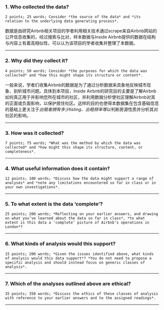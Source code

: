 ### **1. Who collected the data?**
`2 points; 25 words; Consider *the source of the data* and *its relation to the underlying data generating process*.`

数据是由研究Airbnb相关项目的学者利用相关技术通过scrape来自Airbnb网站的公开信息收集的，经过搜索与比对，样本数据与Inside Airbnb提供的数据在结构与内容上有着高相似性，可以认为该项目的学者收集并整理了本数据。

***

### **2. Why did they collect it?** 
`4 points; 50 words; Consider *the purposes for which the data was collected* and *how this might shape its structure or content*.`

一般来说，学者们收集Airbnb的数据是为了通过分析数据来具象地反映城市现象、剖析城市问题。具体到本项目，Inside Airbnb的研究目的主要是了解Airbnb如何真正用于并影响您所在城市的社区，并利用数据分析使社区理解Airbnb对其的正面或负面影响，以保护居住社区。这样的目的也使得本数据集在包含基础信息的基础上更关注于*出租者拥有多少listing、出租频率等*以判断房源性质并分析其对社区的影响。

***

### **3. How was it collected?** 
`7 points; 75 words; *What was the method by which the data was collected* and *how might this shape its structure, content, or completeness*.`


***

### **4. What useful information does it contain?** 
`12 points; 100 words; *Discuss how the data might support a range of analyses* and *note any limitations encountered so far in class or in your own investigations*.`


***

### **5. To what extent is the data ‘complete’?** 
`25 points; 200 words; *Reflecting on your earlier answers, and drawing on what you’ve learned about the data so far in class*, *to what extent is this data a ‘complete’ picture of Airbnb’s operations in London*?`


***

### **6. What kinds of analysis would this support?** 
`15 points; 200 words; *Given the issues identified above, what kinds of analysis would this data support*? *You do not need to propose a specific analysis and should instead focus on generic classes of analysis*.`


***

### **7. Which of the analyses outlined above are ethical?** 
`35 points; 350 words; *Discuss the ethics of these classes of analysis with reference to your earlier answers and to the assigned readings*.`


***